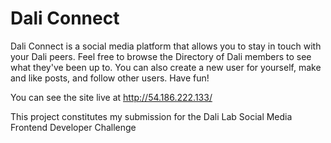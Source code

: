 # Dali Connect

Dali Connect is a social media platform that allows you to stay in touch with your Dali peers. Feel free to browse the Directory of Dali members to see what they've been up to. You can also create a new user for yourself, make and like posts, and follow other users. Have fun!

You can see the site live at http://54.186.222.133/

This project constitutes my submission for the Dali Lab Social Media Frontend Developer Challenge
